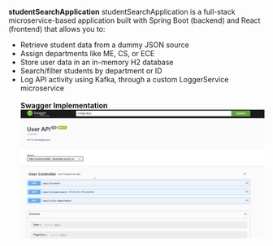 **studentSearchApplication**
studentSearchApplication is a full-stack microservice-based application built with Spring Boot (backend) and React (frontend) that allows you to:
- Retrieve student data from a dummy JSON source
- Assign departments like ME, CS, or ECE
- Store user data in an in-memory H2 database
- Search/filter students by department or ID
- Log API activity using Kafka, through a custom LoggerService microservice<br><br>
**Swagger Implementation**
  ![Swagger Screenshot](https://github.com/karank695/studentSearchApplication/blob/main/backend/studentsearch/src/main/resources/images/swagger.png?raw=true)
  

